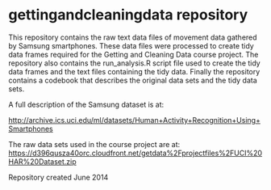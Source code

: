 gettingandcleaningdata repository
===
This repository contains the raw text data files of movement
data gathered by Samsung smartphones.  These data files were processed
to create tidy data frames required for the Getting and Cleaning Data
course project.  The repository also contains the run_analysis.R script
file used to create the tidy data frames and the text files containing
the tidy data.  Finally the repository contains a codebook that describes
the original data sets and the tidy data sets.

A full description of the Samsung dataset is at:

http://archive.ics.uci.edu/ml/datasets/Human+Activity+Recognition+Using+Smartphones

The raw data sets used in the course project are at:
https://d396qusza40orc.cloudfront.net/getdata%2Fprojectfiles%2FUCI%20HAR%20Dataset.zip

Repository created June 2014